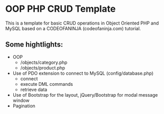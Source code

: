 # OOP PHP CRUD Template

This is a template for basic CRUD operations in Object Oriented PHP and MySQL based on a CODEOFANINJA (codeofaninja.com) tutorial.

## Some hightlights:

* OOP
  * /objects/category.php
  * /objects/product.php
* Use of PDO extension to connect to MySQL (config/database.php)
  * connect
  * execute DML commands
  * retrieve data
* Use of Bootstrap for the layout, jQuery/Bootstrap for modal message window
* Pagination
